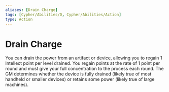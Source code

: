 ```yaml
---
aliases: [Drain Charge]
tags: [Cypher/Abilities/D, Cypher/Abilities/Action]
type: Action
---
```


# Drain Charge

You can drain the power from an artifact or device, allowing you to regain 1 Intellect point per level drained. You regain points at the rate of 1 point per round and must give your full concentration to the process each round. The GM determines whether the device is fully drained (likely true of most handheld or smaller devices) or retains some power (likely true of large machines).
